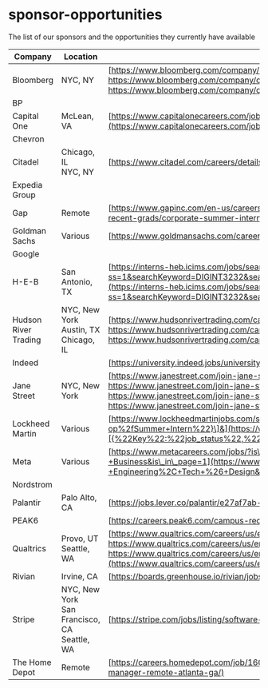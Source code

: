 # sponsor-opportunities
The list of our sponsors and the opportunities they currently have available

| Company              | Location                                          | Links                                                                                                                                                                                                                                                                                                                                                                                                     |
| -------------------- | ------------------------------------------------- | --------------------------------------------------------------------------------------------------------------------------------------------------------------------------------------------------------------------------------------------------------------------------------------------------------------------------------------------------------------------------------------------------------- |
| Bloomberg            | NYC, NY                                           | [https://www.bloomberg.com/company/career/chief-technology-office/<br>https://www.bloomberg.com/company/career/global-data/<br>https://www.bloomberg.com/company/career/news/](https://www.bloomberg.com/company/career/chief-technology-office/)                                                                                                                                                         |
| BP                   |                                                   |                                                                                                                                                                                                                                                                                                                                                                                                           |
| Capital One          | McLean, VA                                        | [https://www.capitalonecareers.com/job/mclean/technology-internship-program-summer-2023/31238/31914110656](https://www.capitalonecareers.com/job/mclean/technology-internship-program-summer-2023/31238/31914110656)                                                                                                                                                                                      |
| Chevron              |                                                   |                                                                                                                                                                                                                                                                                                                                                                                                           |
| Citadel              | Chicago, IL<br>NYC, NY                            | [https://www.citadel.com/careers/details/software-engineer-intern-us/](https://www.citadel.com/careers/details/software-engineer-intern-us/)                                                                                                                                                                                                                                                              |
| Expedia Group        |                                                   |                                                                                                                                                                                                                                                                                                                                                                                                           |
| Gap                  | Remote                                            | [https://www.gapinc.com/en-us/careers/student-and-recent-grads/corporate-summer-internships#undergrad](https://www.gapinc.com/en-us/careers/student-and-recent-grads/corporate-summer-internships#undergrad)                                                                                                                                                                                              |
| Goldman Sachs        | Various                                           | [https://www.goldmansachs.com/careers/students/programs/index.html](https://www.goldmansachs.com/careers/students/programs/index.html)                                                                                                                                                                                                                                                                    |
| Google               |                                                   |                                                                                                                                                                                                                                                                                                                                                                                                           |
| H-E-B                | San Antonio, TX                                   | [https://interns-heb.icims.com/jobs/search?ss=1&searchKeyword=DIGINT3232&searchRelation=keyword\_all&mobile=false&width=1330&height=500&bga=true&needsRedirect=false&jan1offset=-360&jun1offset=-300](https://interns-heb.icims.com/jobs/search?ss=1&searchKeyword=DIGINT3232&searchRelation=keyword_all&mobile=false&width=1330&height=500&bga=true&needsRedirect=false&jan1offset=-360&jun1offset=-300) |
| Hudson River Trading | NYC, New York<br>Austin, TX<br>Chicago, IL        | [https://www.hudsonrivertrading.com/careers/job/?gh\_jid=4455016&req\_id=312<br>https://www.hudsonrivertrading.com/careers/job/?gh\_jid=4455027&req\_id=312<br>https://www.hudsonrivertrading.com/careers/job/?gh\_jid=4455026&req\_id=312](https://www.hudsonrivertrading.com/careers/job/?gh_jid=4455016&req_id=312)                                                                                    |
| Indeed               |                                                   | [https://university.indeed.jobs/university/](https://university.indeed.jobs/university/)                                                                                                                                                                                                                                                                                                                  |
| Jane Street          | NYC, New York                                     | [https://www.janestreet.com/join-jane-street/position/6213528002/<br>https://www.janestreet.com/join-jane-street/position/6294267002/<br>https://www.janestreet.com/join-jane-street/position/6342186002/<br>https://www.janestreet.com/join-jane-street/position/6297427002/](https://www.janestreet.com/join-jane-street/position/6213528002/)                                                          |
| Lockheed Martin      | Various                                           | [https://www.lockheedmartinjobs.com/search-jobs/ALL?orgIds=694&alp=ALL&alt=0&ascf=\[{%22Key%22:%22job\_status%22,%22Value%22:%22Co-op%2fSummer+Intern%22}\]&](https://www.lockheedmartinjobs.com/search-jobs/ALL?orgIds=694&alp=ALL&alt=0&ascf=[{%22Key%22:%22job_status%22,%22Value%22:%22Co-op%2fSummer+Intern%22}]&)                                                                                   |
| Meta                 | Various                                           | [https://www.metacareers.com/jobs/?is\_leadership=0&teams%5B0%5D=Internship+-+Engineering%2C+Tech+%26+Design&teams%5B1%5D=Internship+-+Business&is\_in\_page=1](https://www.metacareers.com/jobs/?is_leadership=0&teams%5B0%5D=Internship+-+Engineering%2C+Tech+%26+Design&teams%5B1%5D=Internship+-+Business&is_in_page=1)                                                                               |
| Nordstrom            |                                                   |                                                                                                                                                                                                                                                                                                                                                                                                           |
| Palantir             | Palo Alto, CA                                     | [https://jobs.lever.co/palantir/e27af7ab-41fc-40c9-b31d-02c6cb1c505c](https://jobs.lever.co/palantir/e27af7ab-41fc-40c9-b31d-02c6cb1c505c)                                                                                                                                                                                                                                                                |
| PEAK6                |                                                   | [https://careers.peak6.com/campus-recruiting#/positions#positions](https://careers.peak6.com/campus-recruiting#/positions#positions)                                                                                                                                                                                                                                                                      |
| Qualtrics            | Provo, UT<br>Seattle, WA                          | [https://www.qualtrics.com/careers/us/en/job/2271786/Software-Test-Engineer-Intern<br>https://www.qualtrics.com/careers/us/en/job/875506/Software-Test-Engineer-Intern<br>https://www.qualtrics.com/careers/us/en/job/151240/Software-Engineering-Intern-Summer-2023-Seattle-WA](https://www.qualtrics.com/careers/us/en/job/2271786/Software-Test-Engineer-Intern)                                       |
| Rivian               | Irvine, CA                                        | [https://boards.greenhouse.io/rivian/jobs/5199457003](https://boards.greenhouse.io/rivian/jobs/5199457003)                                                                                                                                                                                                                                                                                                |
| Stripe               | NYC, New York<br>San Francisco, CA<br>Seattle, WA | [https://stripe.com/jobs/listing/software-engineering-intern/4518782](https://stripe.com/jobs/listing/software-engineering-intern/4518782)                                                                                                                                                                                                                                                                |
| The Home Depot       | Remote                                            | [https://careers.homedepot.com/job/16097492/software-engineer-manager-remote-atlanta-ga/](https://careers.homedepot.com/job/16097492/software-engineer-manager-remote-atlanta-ga/)       
